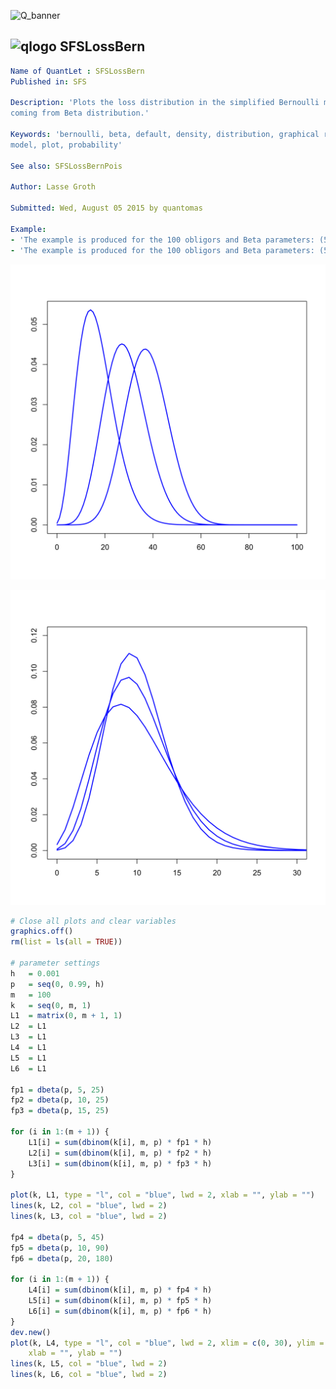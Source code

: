 
![Q_banner](https://github.com/QuantLet/Styleguide-and-Validation-procedure/blob/master/pictures/banner.png)

## ![qlogo](https://github.com/QuantLet/Styleguide-and-Validation-procedure/blob/master/pictures/qloqo.png) **SFSLossBern**

```yaml
Name of QuantLet : SFSLossBern
Published in: SFS

Description: 'Plots the loss distribution in the simplified Bernoulli model with default probabilities
coming from Beta distribution.'

Keywords: 'bernoulli, beta, default, density, distribution, graphical representation, loss-distribution,
model, plot, probability'

See also: SFSLossBernPois

Author: Lasse Groth

Submitted: Wed, August 05 2015 by quantomas

Example:
- 'The example is produced for the 100 obligors and Beta parameters: (5,25), (10,25), (15,25).'
- 'The example is produced for the 100 obligors and Beta parameters: (5,45), (10,90), (20,180).'

```

![Picture1](SFSLossBern_1-1.png)

![Picture2](SFSLossBern_2-1.png)


```r
# Close all plots and clear variables
graphics.off()
rm(list = ls(all = TRUE))

# parameter settings
h   = 0.001
p   = seq(0, 0.99, h)
m   = 100
k   = seq(0, m, 1)
L1  = matrix(0, m + 1, 1)
L2  = L1
L3  = L1
L4  = L1
L5  = L1
L6  = L1

fp1 = dbeta(p, 5, 25)
fp2 = dbeta(p, 10, 25)
fp3 = dbeta(p, 15, 25)

for (i in 1:(m + 1)) {
    L1[i] = sum(dbinom(k[i], m, p) * fp1 * h)
    L2[i] = sum(dbinom(k[i], m, p) * fp2 * h)
    L3[i] = sum(dbinom(k[i], m, p) * fp3 * h)
}

plot(k, L1, type = "l", col = "blue", lwd = 2, xlab = "", ylab = "")
lines(k, L2, col = "blue", lwd = 2)
lines(k, L3, col = "blue", lwd = 2)

fp4 = dbeta(p, 5, 45)
fp5 = dbeta(p, 10, 90)
fp6 = dbeta(p, 20, 180)

for (i in 1:(m + 1)) {
    L4[i] = sum(dbinom(k[i], m, p) * fp4 * h)
    L5[i] = sum(dbinom(k[i], m, p) * fp5 * h)
    L6[i] = sum(dbinom(k[i], m, p) * fp6 * h)
}
dev.new()
plot(k, L4, type = "l", col = "blue", lwd = 2, xlim = c(0, 30), ylim = c(0, 0.12), 
    xlab = "", ylab = "")
lines(k, L5, col = "blue", lwd = 2)
lines(k, L6, col = "blue", lwd = 2) 

```
